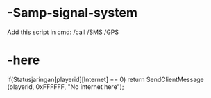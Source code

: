 # -Samp-signal-system
Add this script in cmd: /call /SMS /GPS
# -here
if(Statusjaringan[playerid][Internet] == 0) return SendClientMessage (playerid, 0xFFFFFF, "No internet here");
